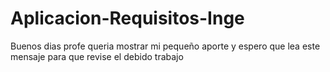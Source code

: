 # Aplicacion-Requisitos-Inge
Buenos dias profe queria mostrar mi pequeño aporte y espero que lea este mensaje para que revise el debido trabajo
